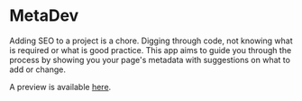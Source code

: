 # MetaDev

Adding SEO to a project is a chore. Digging through code, not knowing what is required or what is good practice. This app aims to guide you through the process by showing you your page's metadata with suggestions on what to add or change.

A preview is available [here](https://apttx.github.io/metadev/).
